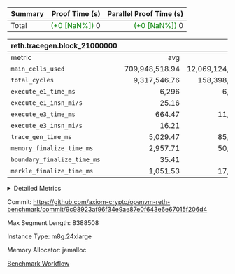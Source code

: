 | Summary | Proof Time (s) | Parallel Proof Time (s) |
|:---|---:|---:|
| Total | <span style='color: green'>(+0 [NaN%])</span> 0 | <span style='color: green'>(+0 [NaN%])</span> 0 |


| reth.tracegen.block_21000000 |||||
|:---|---:|---:|---:|---:|
|metric|avg|sum|max|min|
| `main_cells_used     ` |  709,948,518.94 |  12,069,124,822 |  1,496,565,806 |  202,931,836 |
| `total_cycles        ` |  9,317,546.76 |  158,398,295 |  20,476,600 |  1,113,695 |
| `execute_e1_time_ms  ` |  6,296 |  6,296 |  6,296 |  6,296 |
| `execute_e1_insn_mi/s` |  25.16 | -          |  25.16 |  25.16 |
| `execute_e3_time_ms  ` |  664.47 |  11,296 |  2,739 |  69 |
| `execute_e3_insn_mi/s` |  16.21 | -          |  18.08 |  4.75 |
| `trace_gen_time_ms   ` |  5,029.47 |  85,501 |  8,015 |  3,263 |
| `memory_finalize_time_ms` |  2,957.71 |  50,281 |  4,258 |  2,487 |
| `boundary_finalize_time_ms` |  35.41 |  602 |  104 |  6 |
| `merkle_finalize_time_ms` |  1,051.53 |  17,876 |  2,292 |  590 |



<details>
<summary>Detailed Metrics</summary>

| air_name | block_number | quotient_deg | interactions | constraints |
| --- | --- | --- | --- | --- |
| AccessAdapterAir<16> | 21000000 | 2 | 5 | 12 | 
| AccessAdapterAir<2> | 21000000 | 2 | 5 | 12 | 
| AccessAdapterAir<32> | 21000000 | 2 | 5 | 12 | 
| AccessAdapterAir<4> | 21000000 | 2 | 5 | 12 | 
| AccessAdapterAir<8> | 21000000 | 2 | 5 | 12 | 
| BitwiseOperationLookupAir<8> | 21000000 | 2 | 2 | 4 | 
| KeccakVmAir | 21000000 | 2 | 321 | 4,513 | 
| MemoryMerkleAir<8> | 21000000 | 2 | 4 | 39 | 
| PersistentBoundaryAir<8> | 21000000 | 2 | 3 | 7 | 
| PhantomAir | 21000000 | 2 | 3 | 5 | 
| Poseidon2PeripheryAir<BabyBearParameters>, 1> | 21000000 | 2 | 1 | 286 | 
| ProgramAir | 21000000 | 1 | 1 | 4 | 
| RangeTupleCheckerAir<2> | 21000000 | 1 | 1 | 4 | 
| Rv32HintStoreAir | 21000000 | 2 | 18 | 28 | 
| Sha256VmAir | 21000000 | 2 | 50 | 663 | 
| VariableRangeCheckerAir | 21000000 | 1 | 1 | 4 | 
| VmAirWrapper<Rv32BaseAluAdapterAir, BaseAluCoreAir<4, 8> | 21000000 | 2 | 20 | 37 | 
| VmAirWrapper<Rv32BaseAluAdapterAir, LessThanCoreAir<4, 8> | 21000000 | 2 | 18 | 40 | 
| VmAirWrapper<Rv32BaseAluAdapterAir, ShiftCoreAir<4, 8> | 21000000 | 2 | 24 | 91 | 
| VmAirWrapper<Rv32BranchAdapterAir, BranchEqualCoreAir<4> | 21000000 | 2 | 11 | 20 | 
| VmAirWrapper<Rv32BranchAdapterAir, BranchLessThanCoreAir<4, 8> | 21000000 | 2 | 13 | 35 | 
| VmAirWrapper<Rv32CondRdWriteAdapterAir, Rv32JalLuiCoreAir> | 21000000 | 2 | 10 | 18 | 
| VmAirWrapper<Rv32HeapAdapterAir<2, 32, 32>, BaseAluCoreAir<32, 8> | 21000000 | 2 | 61 | 126 | 
| VmAirWrapper<Rv32HeapAdapterAir<2, 32, 32>, LessThanCoreAir<32, 8> | 21000000 | 2 | 31 | 129 | 
| VmAirWrapper<Rv32HeapAdapterAir<2, 32, 32>, MultiplicationCoreAir<32, 8> | 21000000 | 2 | 61 | 57 | 
| VmAirWrapper<Rv32HeapAdapterAir<2, 32, 32>, ShiftCoreAir<32, 8> | 21000000 | 2 | 79 | 2,161 | 
| VmAirWrapper<Rv32HeapBranchAdapterAir<2, 32>, BranchEqualCoreAir<32> | 21000000 | 2 | 20 | 55 | 
| VmAirWrapper<Rv32HeapBranchAdapterAir<2, 32>, BranchLessThanCoreAir<32, 8> | 21000000 | 2 | 22 | 126 | 
| VmAirWrapper<Rv32IsEqualModAdapterAir<2, 1, 32, 32>, ModularIsEqualCoreAir<32, 4, 8> | 21000000 | 2 | 25 | 225 | 
| VmAirWrapper<Rv32IsEqualModAdapterAir<2, 3, 16, 48>, ModularIsEqualCoreAir<48, 4, 8> | 21000000 | 2 | 41 | 333 | 
| VmAirWrapper<Rv32JalrAdapterAir, Rv32JalrCoreAir> | 21000000 | 2 | 16 | 20 | 
| VmAirWrapper<Rv32LoadStoreAdapterAir, LoadSignExtendCoreAir<4, 8> | 21000000 | 2 | 18 | 33 | 
| VmAirWrapper<Rv32LoadStoreAdapterAir, LoadStoreCoreAir<4> | 21000000 | 2 | 17 | 40 | 
| VmAirWrapper<Rv32MultAdapterAir, DivRemCoreAir<4, 8> | 21000000 | 2 | 25 | 84 | 
| VmAirWrapper<Rv32MultAdapterAir, MulHCoreAir<4, 8> | 21000000 | 2 | 24 | 31 | 
| VmAirWrapper<Rv32MultAdapterAir, MultiplicationCoreAir<4, 8> | 21000000 | 2 | 19 | 19 | 
| VmAirWrapper<Rv32RdWriteAdapterAir, Rv32AuipcCoreAir> | 21000000 | 2 | 12 | 14 | 
| VmAirWrapper<Rv32VecHeapAdapterAir<1, 2, 2, 32, 32>, FieldExpressionCoreAir> | 21000000 | 2 | 415 | 480 | 
| VmAirWrapper<Rv32VecHeapAdapterAir<1, 6, 6, 16, 16>, FieldExpressionCoreAir> | 21000000 | 2 | 832 | 921 | 
| VmAirWrapper<Rv32VecHeapAdapterAir<2, 1, 1, 32, 32>, FieldExpressionCoreAir> | 21000000 | 2 | 158 | 190 | 
| VmAirWrapper<Rv32VecHeapAdapterAir<2, 2, 2, 32, 32>, FieldExpressionCoreAir> | 21000000 | 2 | 428 | 457 | 
| VmAirWrapper<Rv32VecHeapAdapterAir<2, 3, 3, 16, 16>, FieldExpressionCoreAir> | 21000000 | 2 | 246 | 288 | 
| VmAirWrapper<Rv32VecHeapAdapterAir<2, 6, 6, 16, 16>, FieldExpressionCoreAir> | 21000000 | 2 | 668 | 701 | 
| VmConnectorAir | 21000000 | 2 | 5 | 11 | 

| block_number | insns | execute_metered_time_ms | execute_metered_insn_mi/s |
| --- | --- | --- | --- |
| 21000000 | 158,398,296 | 12,272 | 12.91 | 

| group | block_number | num_segments | insns | execute_e1_time_ms | execute_e1_insn_mi/s |
| --- | --- | --- | --- | --- | --- |
| reth.tracegen.block_21000000 | 21000000 | 17 | 158,398,296 | 6,296 | 25.16 | 

| group | block_number | segment | trace_gen_time_ms | total_cycles | merkle_finalize_time_ms | memory_finalize_time_ms | main_cells_used | insns | execute_e3_time_ms | execute_e3_insn_mi/s | boundary_finalize_time_ms |
| --- | --- | --- | --- | --- | --- | --- | --- | --- | --- | --- | --- |
| reth.tracegen.block_21000000 | 21000000 | 0 | 7,307 | 20,476,600 | 2,005 | 3,936 | 1,099,185,918 | 20,476,600 | 1,132 | 18.08 | 81 | 
| reth.tracegen.block_21000000 | 21000000 | 1 | 8,015 | 19,902,200 | 2,292 | 4,258 | 1,083,623,419 | 19,902,200 | 1,102 | 18.05 | 104 | 
| reth.tracegen.block_21000000 | 21000000 | 10 | 5,053 | 10,257,100 | 918 | 2,815 | 457,699,231 | 10,257,100 | 608 | 16.87 | 15 | 
| reth.tracegen.block_21000000 | 21000000 | 11 | 3,263 | 1,385,500 | 641 | 2,513 | 242,940,347 | 1,385,500 | 80 | 17.29 | 6 | 
| reth.tracegen.block_21000000 | 21000000 | 12 | 3,415 | 1,939,900 | 699 | 2,576 | 259,265,934 | 1,939,900 | 113 | 17.16 | 6 | 
| reth.tracegen.block_21000000 | 21000000 | 13 | 5,276 | 8,601,800 | 1,305 | 3,262 | 932,464,410 | 8,601,800 | 480 | 17.91 | 50 | 
| reth.tracegen.block_21000000 | 21000000 | 14 | 5,246 | 8,409,200 | 1,323 | 3,290 | 993,947,218 | 8,409,200 | 471 | 17.82 | 56 | 
| reth.tracegen.block_21000000 | 21000000 | 15 | 4,161 | 4,067,700 | 1,021 | 2,942 | 610,218,148 | 4,067,700 | 234 | 17.38 | 34 | 
| reth.tracegen.block_21000000 | 21000000 | 16 | 3,540 | 1,113,695 | 821 | 2,714 | 202,931,836 | 1,113,696 | 69 | 16.09 | 19 | 
| reth.tracegen.block_21000000 | 21000000 | 2 | 6,174 | 11,909,100 | 1,688 | 3,593 | 1,329,061,837 | 11,909,100 | 665 | 17.91 | 92 | 
| reth.tracegen.block_21000000 | 21000000 | 3 | 4,118 | 2,745,700 | 881 | 2,759 | 1,496,565,806 | 2,745,700 | 169 | 16.18 | 54 | 
| reth.tracegen.block_21000000 | 21000000 | 4 | 3,799 | 5,039,000 | 598 | 2,491 | 371,008,663 | 5,039,000 | 295 | 17.04 | 16 | 
| reth.tracegen.block_21000000 | 21000000 | 5 | 5,383 | 13,026,000 | 705 | 2,577 | 764,148,271 | 13,026,000 | 2,739 | 4.75 | 16 | 
| reth.tracegen.block_21000000 | 21000000 | 6 | 5,377 | 13,828,600 | 590 | 2,487 | 604,970,477 | 13,828,600 | 847 | 16.31 | 14 | 
| reth.tracegen.block_21000000 | 21000000 | 7 | 4,699 | 10,258,500 | 647 | 2,536 | 465,527,773 | 10,258,500 | 642 | 15.96 | 11 | 
| reth.tracegen.block_21000000 | 21000000 | 8 | 5,263 | 12,380,100 | 792 | 2,684 | 555,984,253 | 12,380,100 | 783 | 15.79 | 12 | 
| reth.tracegen.block_21000000 | 21000000 | 9 | 5,412 | 13,057,600 | 950 | 2,848 | 599,581,281 | 13,057,600 | 867 | 15.04 | 16 | 

</details>


Commit: https://github.com/axiom-crypto/openvm-reth-benchmark/commit/9c98923af96f34e9ae87e0f643e6e67015f206d4

Max Segment Length: 8388508

Instance Type: m8g.24xlarge

Memory Allocator: jemalloc

[Benchmark Workflow](https://github.com/axiom-crypto/openvm-reth-benchmark/actions/runs/15879560349)
